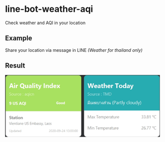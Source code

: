 # line-bot-weather-aqi
Check weather and AQI in your location
## Example 
Share your location via message in LINE *(Weather for thailand only)*

## Result

![image](result_example.jpg)


